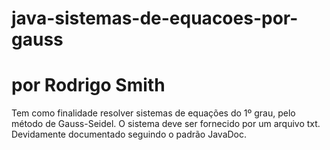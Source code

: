 # java-sistemas-de-equacoes-por-gauss
# por Rodrigo Smith

Tem como finalidade resolver sistemas de equações do 1º grau, pelo método de Gauss-Seidel.
O sistema deve ser fornecido por um arquivo txt. Devidamente documentado seguindo o padrão
JavaDoc.
